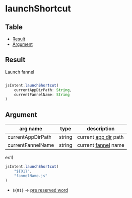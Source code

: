 # launchShortcut

Table
-----------------

* [Result](#overview)
* [Argument](#argument)


## Result

Launch fannel 


```js.js

jsIntent.launchShortcut(
	currentAppDirPath: String,
	currentFannelName: String
) 

```

## Argument

| arg name | type | description |
| -------- | -------- | -------- |
| currentAppDirPath | string | current [app dir](https://github.com/puutaro/CommandClick/blob/master/md/developer/glossary.md#app-directory) path |
| currentFannelName | string | current [fannel](https://github.com/puutaro/CommandClick/blob/master/md/developer/glossary.md#fannel) name |


ex1)

```js.js
jsIntent.launchShortcut(
	"${01}",
	"fannelName.js"
) 

```

- `${01}` -> [pre reserved word](https://github.com/puutaro/CommandClick/blob/master/md/developer/js_pre_reserved_word.md)
